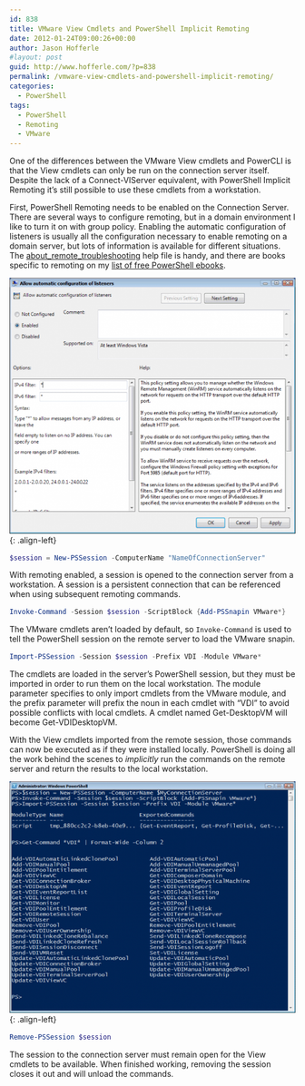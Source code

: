 ```yaml
---
id: 838
title: VMware View Cmdlets and PowerShell Implicit Remoting
date: 2012-01-24T09:00:26+00:00
author: Jason Hofferle
#layout: post
guid: http://www.hofferle.com/?p=838
permalink: /vmware-view-cmdlets-and-powershell-implicit-remoting/
categories:
  - PowerShell
tags:
  - PowerShell
  - Remoting
  - VMware
---
```

One of the differences between the VMware View cmdlets and PowerCLI is that the View cmdlets can only be run on the connection server itself. Despite the lack of a Connect-VIServer equivalent, with PowerShell Implicit Remoting it&#8217;s still possible to use these cmdlets from a workstation.

First, PowerShell Remoting needs to be enabled on the Connection Server. There are several ways to configure remoting, but in a domain environment I like to turn it on with group policy. Enabling the automatic configuration of listeners is usually all the configuration necessary to enable remoting on a domain server, but lots of information is available for different situations. The <a href="http://go.microsoft.com/fwlink/?LinkID=135188" title="about_remote_troubleshooting" target="_blank">about_remote_troubleshooting</a> help file is handy, and there are books specific to remoting on my <a href="https://www.hofferle.com/list-of-free-powershell-ebooks/" title="List of Free PowerShell eBooks" target="_blank">list of free PowerShell ebooks</a>.

![image-left](/assets/img/AllowAutomaticConfigurationOfListeners_1.png){: .align-left}

```powershell
$session = New-PSSession -ComputerName "NameOfConnectionServer"
```

With remoting enabled, a session is opened to the connection server from a workstation. A session is a persistent connection that can be referenced when using subsequent remoting commands.

```powershell
Invoke-Command -Session $session -ScriptBlock {Add-PSSnapin VMware*}
```

The VMware cmdlets aren&#8217;t loaded by default, so `Invoke-Command` is used to tell the PowerShell session on the remote server to load the VMware snapin.

```powershell
Import-PSSession -Session $session -Prefix VDI -Module VMware*
```

The cmdlets are loaded in the server&#8217;s PowerShell session, but they must be imported in order to run them on the local workstation. The module parameter specifies to only import cmdlets from the VMware module, and the prefix parameter will prefix the noun in each cmdlet with &#8220;VDI&#8221; to avoid possible conflicts with local cmdlets. A cmdlet named Get-DesktopVM will become Get-VDIDesktopVM.

With the View cmdlets imported from the remote session, those commands can now be executed as if they were installed locally. PowerShell is doing all the work behind the scenes to _implicitly_ run the commands on the remote server and return the results to the local workstation.

![image-left](/assets/img/VMwareViewImplicitRemoting_1.png){: .align-left}

```powershell
Remove-PSSession $session
```

The session to the connection server must remain open for the View cmdlets to be available. When finished working, removing the session closes it out and will unload the commands.